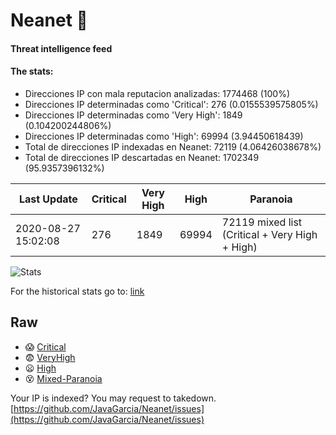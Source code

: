 # Neanet :hocho:
#### Threat intelligence feed
#### The stats:

- Direcciones IP con mala reputacion analizadas: 1774468 (100%)
- Direcciones IP determinadas como 'Critical':  276 (0.0155539575805%)
- Direcciones IP determinadas como 'Very High':  1849 (0.104200244806%)
- Direcciones IP determinadas como 'High':  69994 (3.94450618439)
- Total de direcciones IP indexadas en Neanet:  72119 (4.06426038678%)
- Total de direcciones IP descartadas en Neanet:  1702349 (95.9357396132%)

| Last Update | Critical | Very High | High | Paranoia |
| --- | --- | --- | --- | --- |
| 2020-08-27 15:02:08 | 276 | 1849 | 69994 | 72119 mixed list (Critical + Very High + High)|

![Stats](https://docs.google.com/spreadsheets/d/e/2PACX-1vSnaNMIXVabIpDJjufMlzH7poXnshF3mgd8Is1g9ytUEzVsP5my4Trn8f-xkoLLQ38xpL3HtmUexLo6/pubchart?oid=501124687&format=image)

For the historical stats go to: [link](/stats.csv)
## Raw
- :scream: [Critical](https://raw.githubusercontent.com/JavaGarcia/Neanet/master/blacklists/neanet_critical.txt)
- :fearful: [VeryHigh](https://raw.githubusercontent.com/JavaGarcia/Neanet/master/blacklists/neanet_veryHigh.txtt)
- :frowning: [High](https://raw.githubusercontent.com/JavaGarcia/Neanet/master/blacklists/neanet_high.txt)
- :dizzy_face: [Mixed-Paranoia](https://raw.githubusercontent.com/JavaGarcia/Neanet/master/blacklists/neanet_all.txt)


Your IP is indexed? You may request to takedown. [https://github.com/JavaGarcia/Neanet/issues](https://github.com/JavaGarcia/Neanet/issues)






































































































































































































































































































































































































































































































